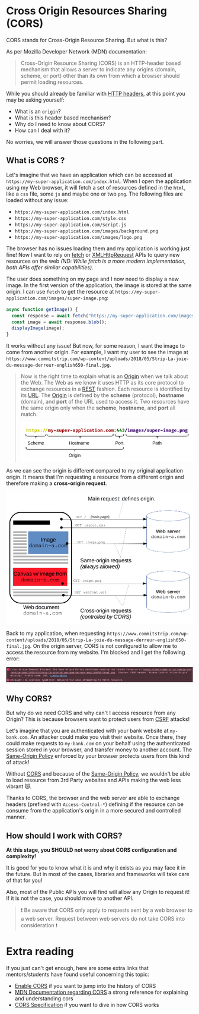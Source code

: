 # Cross Origin Resources Sharing (CORS)

CORS stands for Cross-Origin Resource Sharing. But what is this?

As per Mozilla Developer Network (MDN) documentation:

> Cross-Origin Resource Sharing (CORS) is an HTTP-header based mechanism that allows a server to indicate any origins (domain, scheme, or port) other than its own from which a browser should permit loading resources.

While you should already be familiar with [HTTP headers](./http.md), at this point you may be asking yourself:

- What is an `origin`?
- What is this header based mechanism?
- Why do I need to know about CORS?
- How can I deal with it?

No worries, we will answer those questions in the following part.

## What is CORS ?

Let's imagine that we have an application which can be accessed at `https://my-super-application.com/index.html`. When I open the application using my Web browser, it will fetch a set of resources defined in the `html`, like a `css` file, some `js` and maybe one or two `png`. The following files are loaded without any issue:

- `https://my-super-application.com/index.html`
- `https://my-super-application.com/style.css`
- `https://my-super-application.com/script.js`
- `https://my-super-application.com/images/background.png`
- `https://my-super-application.com/images/logo.png`

The browser has no issues loading them and my application is working just fine! Now I want to rely on [fetch](https://developer.mozilla.org/en-US/docs/Web/API/Fetch_API) or [XMLHttpRequest](https://developer.mozilla.org/en-US/docs/Web/API/XMLHttpRequest) APIs to query new resources on the web *(ND: While fetch is a more modern implementation, both APIs offer similar capabilities)*.

The user does something on my page and I now need to display a new image. In the first version of the application, the image is stored at the same origin. I can use `fetch` to get the resource at `https://my-super-application.com/images/super-image.png`:

```js
async function getImage() {
  const response = await fetch("https://my-super-application.com/images/super-image.png");
  const image = await response.blob();
  displayImage(image);
}
```

It works without any issue! But now, for some reason, I want the image to come from another origin. For example, I want my user to see the image at `https://www.commitstrip.com/wp-content/uploads/2018/05/Strip-La-joie-du-message-derreur-english650-final.jpg`.

> Now is the right time to explain what is an [Origin](https://developer.mozilla.org/en-US/docs/Glossary/Origin) when we talk about the Web. The Web as we know it uses HTTP as its core protocol to exchange resources in a [REST](https://simple.wikipedia.org/wiki/Representational_state_transfer) fashion. Each resource is identified by its [URL](https://developer.mozilla.org/en-US/docs/Glossary/URL). The [Origin](https://developer.mozilla.org/en-US/docs/Glossary/Origin) is defined by the **scheme** (protocol), **hostname** (domain), and **port** of the URL used to access it. Two resources have the same origin only when the **scheme**, **hostname**, and **port** all match.
>
> ![URL Parts](assets/url.png)

As we can see the origin is different compared to my original application origin. It means that I'm requesting a resource from a different origin and therefore making a **cross-origin request**.

![Cross-Origin Request](assets/cross-origin-request.png)

Back to my application, when requesting `https://www.commitstrip.com/wp-content/uploads/2018/05/Strip-La-joie-du-message-derreur-english650-final.jpg`. On the origin server, CORS is not configured to allow me to access the resource from my website. I'm blocked and I get the following error:

![CORS Error](assets/cors-error.png)

## Why CORS?

But why do we need CORS and why can't I access resource from any Origin? This is because browsers want to protect users from [CSRF](https://developer.mozilla.org/en-US/docs/Glossary/CSRF) attacks!

Let's imagine that you are authenticated with your bank website at `my-bank.com`. An attacker could make you visit their website. Once there, they could make requests to `my-bank.com` on your behalf using the authenticated session stored in your browser, and transfer money to another account. The [Same-Origin Policy](https://developer.mozilla.org/en-US/docs/Web/Security/Same-origin_policy?ea-publisher=javadecompilerscom) enforced by your browser protects users from this kind of attack!

Without [CORS](https://developer.mozilla.org/en-US/docs/Web/HTTP/CORS) and because of the [Same-Origin Policy](https://developer.mozilla.org/en-US/docs/Web/Security/Same-origin_policy?ea-publisher=javadecompilerscom), we wouldn't be able to load resource from 3rd Party websites and APIs making the web less vibrant 😿.

Thanks to CORS, the browser and the web server are able to exchange headers (prefixed with `Access-Control-*`) defining if the resource can be consume from the application's origin in a more secured and controlled manner.

## How should I work with CORS?

**At this stage, you SHOULD not worry about CORS configuration and complexity!**

It is good for you to know what it is and why it exists as you may face it in the future. But in most of the cases, libraries and frameworks will take care of that for you!

Also, most of the Public APIs you will find will allow any Origin to request it! If it is not the case, you should move to another API.

> ❗ Be aware that CORS only apply to requests sent by a web browser to a web server. Request between web servers do not take CORS into consideration ❗

# Extra reading

If you just can't get enough, here are some extra links that mentors/students have found useful concerning this topic:

- [Enable CORS](https://enable-cors.org/index.html) if you want to jump into the history of CORS
- [MDN Documentation regarding CORS](https://developer.mozilla.org/en-US/docs/Web/HTTP/CORS) a strong reference for explaining and understanding cors
- [CORS Specification](https://fetch.spec.whatwg.org/#http-cors-protocol) if you want to dive in how CORS works
